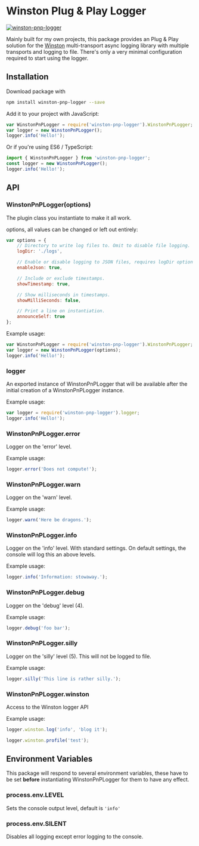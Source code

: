 # Winston Plug & Play Logger

[![winston-pnp-logger](https://img.shields.io/npm/v/winston-pnp-logger.svg)](https://www.npmjs.com/package/winston-pnp-logger)

Mainly built for my own projects, this package provides an Plug & Play solution for the [Winston](https://www.npmjs.com/package/winston) multi-transport async logging library with multiple transports and logging to file.
There's only a very minimal configuration required to start using the logger.

## Installation

Download package with
```bash
npm install winston-pnp-logger --save
```

Add it to your project with JavaScript:
```js
var WinstonPnPLogger = require('winston-pnp-logger').WinstonPnPLogger;
var logger = new WinstonPnPLogger();
logger.info('Hello!');
```

Or if you're using ES6 / TypeScript:
```js
import { WinstonPnPLogger } from 'winston-pnp-logger';
const logger = new WinstonPnPLogger();
logger.info('Hello!');
```

## API

### WinstonPnPLogger(options)
The plugin class you instantiate to make it all work.

options, all values can be changed or left out entirely:
```js
var options = {
    // Directory to write log files to. Omit to disable file logging.
    logDir: './logs',

    // Enable or disable logging to JSON files, requires logDir option to be set.
    enableJson: true,

    // Include or exclude timestamps.
    showTimestamp: true,

    // Show milliseconds in timestamps.
    showMilliSeconds: false,

    // Print a line on instantiation.
    announceSelf: true
};
```

Example usage:
```js
var WinstonPnPLogger = require('winston-pnp-logger').WinstonPnPLogger;
var logger = new WinstonPnPLogger(options);
logger.info('Hello!');
```

### logger
An exported instance of WinstonPnPLogger that will be available after the initial creation of a WinstonPnPLogger instance.

Example usage:
```js
var logger = require('winston-pnp-logger').logger;
logger.info('Hello!');
```

### WinstonPnPLogger.error
Logger on the 'error' level.

Example usage:
```js
logger.error('Does not compute!');
```

### WinstonPnPLogger.warn
Logger on the 'warn' level.

Example usage:
```js
logger.warn('Here be dragons.');
```

### WinstonPnPLogger.info
Logger on the 'info' level.
With standard settings. On default settings, the console will log this an above levels.

Example usage:
```js
logger.info('Information: stowaway.');
```

### WinstonPnPLogger.debug
Logger on the 'debug' level (4).

Example usage:
```js
logger.debug('foo bar');
```

### WinstonPnPLogger.silly
Logger on the 'silly' level (5). This will not be logged to file.

Example usage:
```js
logger.silly('This line is rather silly.');
```

### WinstonPnPLogger.winston
Access to the Winston logger API

Example usage:
```js
logger.winston.log('info', 'blog it');
```
```js
logger.winston.profile('test');
```

## Environment Variables
This package will respond to several environment variables, these have to be set **before** instantiating WinstonPnPLogger for them to have any effect.

### process.env.LEVEL
Sets the console output level, default is `'info'`

### process.env.SILENT
Disables all logging except error logging to the console.